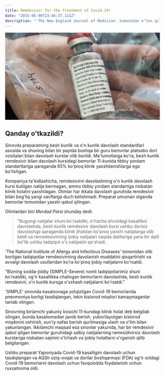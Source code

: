 ```yaml
---
title: Remdesivir for the Treatment of Covid-19!
date: "2015-05-06T23:46:37.121Z"
description: "'The New England Journal of Medicine' tomonidan e'lon qilingan Remedisivir dori vositasining COVID-19 ga qarchi samarasi xaqida ilmiy tadqiqoq natijalari"
---
```


![Remesidivir](./remesidivir.jpg)

## Qanday o'tkazildi?

Sinovda preparatning besh kunlik va o'n kunlik davolash standardlari asosida va shuning bilan bir paytda boshqa bir guru bemorlar platsebo dori vositalari bilan davolash kurslar olib borildi. Ma'lumotlarga ko'ra, besh kunlik remdesivir bilan davolash kursidagi bemorlar 11-kunida tibbiy yordam standartlariga qaraganda 65% ko'proq klinik yaxshilanishlarga ega bo'lishgan. 

Kompaniya ta'kidlashicha, remdesivirni davolashning o'n kunlik davolash kursi kutilgan natija bermagan, ammo tibbiy yordam standartiga nisbatan klinik holatni yaxshilagan. Olimlar har ikkala davolash guruhida remdesivir bilan bog'liq yangi xavflarga duch kelishmadi. Preparat umuman olganda bemorlar tomonidan yaxshi qabul qilingan.

Olimlardan biri _Merdad Parsi_ shunday dedi: 
> "Bugungi natijalar shuni ko'rsatdiki, o'rtacha ahvoldagi kasallikni davolashda, besh kunlik remdesivir davolash kursi ushbu dorisiz davolashga qaraganda klinik jihatdan 
> ko'proq yaxshi natijalarga olib keldi va remedesivirning ijobiy natijalari xaqida dalillariga yana bir dalil bo'lib ushbu tadqiqot o'z natijasini qo'shadi.

'The National Institute of Allergy and Infectious Diseases' tomonidan olib borilgan tadqiqotlar remdesivirning davolanish muddatini qisqartirishi va avvalgi davolash usullaridan ko'ra ko'proq ijobiy natijalarni ko'rsatdi.

"Bizning sodda-jiddiy (SIMPLE-Severe) nomli tadqiqotlarimiz shuni ko'rsatdiki, og'ir kasallikka chalingan bemorlarni davolashda, besh kunlik remdesivir, o'n kunlik kursga o'xshash natijalarni ko'rsatdi."

'SIMPLE' sinovida kasalxonaga yotqizilgan Covid-19 bemorlarida pnevmoniya borligi tasdiqlangan, lekin kislorod miqdori kamaymaganlar tanlab olingan.

Sinovning birlamchi yakuniy bosichi 11-kundagi klinik holat deb belgilab olingan, bunda kasalxonadan javob berish, yuborilayotgan kislorod miqdorini oshirish, sun'iy nafas berish qurilmasiga ulash va o'lim bilan yakunlangan. Ikkilamchi maqsad esa sinovlar yakunida, har bir remdesivir qabul qilgan bemorlar guruhidagi salbiy natijalarning remesidivirsiz davolash kurslariga nisbatan xajmini o'lchash va ijobiy holatlarni o'rganish qilib belgilangan.


Ushbu preparat Yaponiyada Covid-19 kasalligini davolash uchun tasdiqlangan va AQSh oziq-ovqat va dorilar boshqarmasi (FDA) og'ir xoldagi Covid-19 bemorlarni davolash uchun favqulodda foydalanish uchun ruxsatnoma oldi. 

